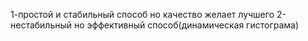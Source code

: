 1-простой и стабильный способ но качество желает лучшего
2-нестабильный но эффективный способ(динамическая гистограма)